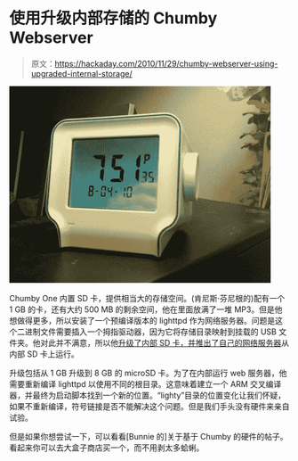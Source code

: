 # 使用升级内部存储的 Chumby Webserver

> 原文：<https://hackaday.com/2010/11/29/chumby-webserver-using-upgraded-internal-storage/>

![](img/22a827cf2c0c79420ca838a203003fef.png "chumby-webserver")

Chumby One 内置 SD 卡，提供相当大的存储空间。(肯尼斯·芬尼根的)配有一个 1 GB 的卡，还有大约 500 MB 的剩余空间，他在里面放满了一堆 MP3。但是他想做得更多，所以安装了一个预编译版本的 lighttpd 作为网络服务器。问题是这个二进制文件需要插入一个拇指驱动器，因为它将存储目录映射到挂载的 USB 文件夹。他对此并不满意，所以他[升级了内部 SD 卡，并推出了自己的网络服务器](http://kennethfinnegan.blogspot.com/2010/11/chumby-webserver-without-flash-drive.html)从内部 SD 卡上运行。

升级包括从 1 GB 升级到 8 GB 的 microSD 卡。为了在内部运行 web 服务器，他需要重新编译 lighttpd 以使用不同的根目录。这意味着建立一个 ARM 交叉编译器，并最终为启动脚本找到一个新的位置。“lighty”目录的位置变化让我们怀疑，如果不重新编译，符号链接是否不能解决这个问题。但是我们手头没有硬件来亲自试验。

但是如果你想尝试一下，可以看看[Bunnie 的]关于基于 Chumby 的硬件的帖子。看起来你可以去大盒子商店买一个，而不用剥太多蛤蜊。